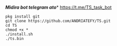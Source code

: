***Midira bot telegram ato****
       https://t.me/TS_task_bot

```
pkg install git
git clone https://github.com/ANDRIATEFY/TS.git
cd TS
chmod +x *
./install.sh
./ts.bin
